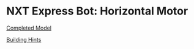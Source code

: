 # NXT Express Bot: Horizontal Motor

[Completed Model](http://nxtprograms.com/9797/express-bot/pdf/ExpressBot-HorizontalMotor.pdf)

[Building Hints](http://nxtprograms.com/9797/express-bot/pdf/ExpressBot-HorizontalMotor-Hints.pdf)

